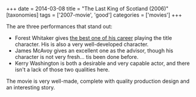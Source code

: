 +++
date = 2014-03-08
title = "The Last King of Scotland (2006)"
[taxonomies]
tags = ['2007-movie', 'good']
categories = ['movies']
+++

The are three performances that stand out:

-   Forest Whitaker gives [the best one of his career] playing the title
    character. His is also a very well-developed character.
-   James McAvoy gives an excellent one as the advisor, though his
    character is not very fresh... tis been done before.
-   Kerry Washington is both a desirable and very capable actor, and
    there isn't a lack of those two qualities here.

The movie is very well-made, complete with quality production design and
an interesting story.

  [the best one of his career]: @/best-of-career-performances.md
